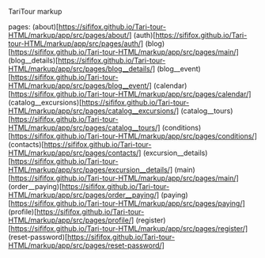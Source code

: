 TariTour markup


pages: 
(about)[https://sififox.github.io/Tari-tour-HTML/markup/app/src/pages/about/]
(auth)[https://sififox.github.io/Tari-tour-HTML/markup/app/src/pages/auth/]
(blog)[https://sififox.github.io/Tari-tour-HTML/markup/app/src/pages/main/]
(blog__details)[https://sififox.github.io/Tari-tour-HTML/markup/app/src/pages/blog__details/]
(blog__event)[https://sififox.github.io/Tari-tour-HTML/markup/app/src/pages/blog__event/]
(calendar)[https://sififox.github.io/Tari-tour-HTML/markup/app/src/pages/calendar/]
(catalog__excursions)[https://sififox.github.io/Tari-tour-HTML/markup/app/src/pages/catalog__excursions/]
(catalog__tours)[https://sififox.github.io/Tari-tour-HTML/markup/app/src/pages/catalog__tours/]
(conditions)[https://sififox.github.io/Tari-tour-HTML/markup/app/src/pages/conditions/]
(contacts)[https://sififox.github.io/Tari-tour-HTML/markup/app/src/pages/contacts/]
(excursion__details)[https://sififox.github.io/Tari-tour-HTML/markup/app/src/pages/excursion__details/]
(main)[https://sififox.github.io/Tari-tour-HTML/markup/app/src/pages/main/]
(order__paying)[https://sififox.github.io/Tari-tour-HTML/markup/app/src/pages/order__paying/]
(paying)[https://sififox.github.io/Tari-tour-HTML/markup/app/src/pages/paying/]
(profile)[https://sififox.github.io/Tari-tour-HTML/markup/app/src/pages/profile/]
(register)[https://sififox.github.io/Tari-tour-HTML/markup/app/src/pages/register/]
(reset-password)[https://sififox.github.io/Tari-tour-HTML/markup/app/src/pages/reset-password/]
